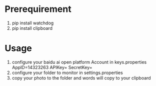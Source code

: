 # Prerequirement
1. pip install watchdog
2. pip install clipboard

# Usage 
1. configure your baidu ai open platform Account in keys.properties
AppID=14323263
APIKey=
SecretKey=
2. configure your folder to monitor in settings.properties
3. copy your photo to the folder and words will copy to your clipboard